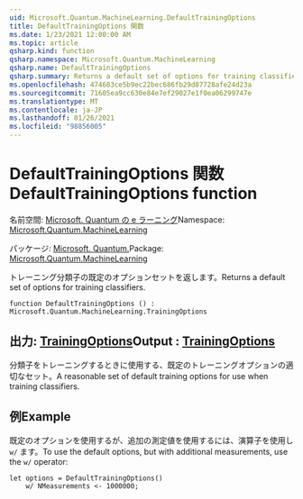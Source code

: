 ```yaml
---
uid: Microsoft.Quantum.MachineLearning.DefaultTrainingOptions
title: DefaultTrainingOptions 関数
ms.date: 1/23/2021 12:00:00 AM
ms.topic: article
qsharp.kind: function
qsharp.namespace: Microsoft.Quantum.MachineLearning
qsharp.name: DefaultTrainingOptions
qsharp.summary: Returns a default set of options for training classifiers.
ms.openlocfilehash: 474683ce5b9ec22bec686fb29d87728afe24d23a
ms.sourcegitcommit: 71605ea9cc630e84e7ef29027e1f0ea06299747e
ms.translationtype: MT
ms.contentlocale: ja-JP
ms.lasthandoff: 01/26/2021
ms.locfileid: "98856005"
---
```

# <a name="defaulttrainingoptions-function"></a><span data-ttu-id="cd95b-102">DefaultTrainingOptions 関数</span><span class="sxs-lookup"><span data-stu-id="cd95b-102">DefaultTrainingOptions function</span></span>

<span data-ttu-id="cd95b-103">名前空間: [Microsoft. Quantum の e ラーニング](xref:Microsoft.Quantum.MachineLearning)</span><span class="sxs-lookup"><span data-stu-id="cd95b-103">Namespace: [Microsoft.Quantum.MachineLearning](xref:Microsoft.Quantum.MachineLearning)</span></span>

<span data-ttu-id="cd95b-104">パッケージ: [Microsoft. Quantum.](https://nuget.org/packages/Microsoft.Quantum.MachineLearning)</span><span class="sxs-lookup"><span data-stu-id="cd95b-104">Package: [Microsoft.Quantum.MachineLearning](https://nuget.org/packages/Microsoft.Quantum.MachineLearning)</span></span>


<span data-ttu-id="cd95b-105">トレーニング分類子の既定のオプションセットを返します。</span><span class="sxs-lookup"><span data-stu-id="cd95b-105">Returns a default set of options for training classifiers.</span></span>

```qsharp
function DefaultTrainingOptions () : Microsoft.Quantum.MachineLearning.TrainingOptions
```


## <a name="output--trainingoptions"></a><span data-ttu-id="cd95b-106">出力: [TrainingOptions](xref:Microsoft.Quantum.MachineLearning.TrainingOptions)</span><span class="sxs-lookup"><span data-stu-id="cd95b-106">Output : [TrainingOptions](xref:Microsoft.Quantum.MachineLearning.TrainingOptions)</span></span>

<span data-ttu-id="cd95b-107">分類子をトレーニングするときに使用する、既定のトレーニングオプションの適切なセット。</span><span class="sxs-lookup"><span data-stu-id="cd95b-107">A reasonable set of default training options for use when training classifiers.</span></span>

## <a name="example"></a><span data-ttu-id="cd95b-108">例</span><span class="sxs-lookup"><span data-stu-id="cd95b-108">Example</span></span>

<span data-ttu-id="cd95b-109">既定のオプションを使用するが、追加の測定値を使用するには、演算子を使用し `w/` ます。</span><span class="sxs-lookup"><span data-stu-id="cd95b-109">To use the default options, but with additional measurements, use the `w/` operator:</span></span>

```qsharp
let options = DefaultTrainingOptions()
    w/ NMeasurements <- 1000000;
```